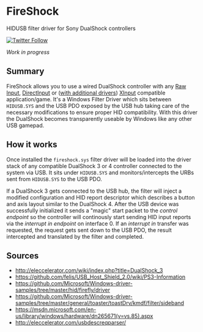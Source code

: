 # FireShock
HIDUSB filter driver for Sony DualShock controllers

[![Twitter Follow](https://img.shields.io/twitter/follow/shields_io.svg?style=social&label=Follow&maxAge=2592000)](https://twitter.com/CNefarius)

_Work in progress_

## Summary
FireShock allows you to use a wired DualShock controller with any [Raw Input](https://msdn.microsoft.com/en-us/library/windows/desktop/ms645543(v=vs.85).aspx), [DirectInput](https://msdn.microsoft.com/de-de/library/windows/desktop/ee418273(v=vs.85)) or ([with additional drivers](../../../ViGEm)) [XInput](https://msdn.microsoft.com/en-us/library/windows/desktop/ee417001(v=vs.85).aspx) compatible application/game. It's a Windows Filter Driver which sits between `HIDUSB.SYS` and the USB PDO exposed by the USB hub taking care of the necessary modifications to ensure proper HID compatibility. With this driver the DualShock becomes transparently useable by Windows like any other USB gamepad.

## How it works
Once installed the `fireshock.sys` filter driver will be loaded into the driver stack of any compatible DualShock 3 or 4 controller connected to the system via USB. It sits under `HIDUSB.SYS` and monitors/intercepts the URBs sent from `HIDUSB.SYS` to the USB PDO.

If a DualShock 3 gets connected to the USB hub, the filter will inject a modified configuration and HID report descriptor which describes a button and axis layout similar to the DualShock 4. After the USB device was successfully initialized it sends a "magic" start packet to the _control endpoint_ so the controller will continously start sending HID input reports via the _interrupt in endpoint_ on interface 0. If an _interrupt in_ transfer was requested, the request gets sent down to the USB PDO, the result intercepted and translated by the filter and completed.


## Sources
 * http://eleccelerator.com/wiki/index.php?title=DualShock_3
 * https://github.com/felis/USB_Host_Shield_2.0/wiki/PS3-Information
 * https://github.com/Microsoft/Windows-driver-samples/tree/master/hid/firefly/driver
 * https://github.com/Microsoft/Windows-driver-samples/tree/master/general/toaster/toastDrv/kmdf/filter/sideband
 * https://msdn.microsoft.com/en-us/library/windows/hardware/dn265671(v=vs.85).aspx
 * http://eleccelerator.com/usbdescreqparser/
